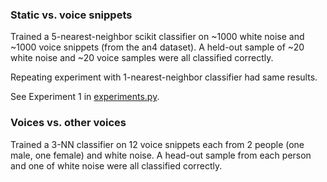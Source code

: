 ### Static vs. voice snippets
Trained a 5-nearest-neighbor scikit classifier on ~1000 white noise and ~1000 voice snippets (from the an4 dataset). A held-out sample of ~20 white noise and ~20 voice samples were all classified correctly.

Repeating experiment with 1-nearest-neighbor classifier had same results.

See Experiment 1 in [experiments.py](src/experiments.py).

### Voices vs. other voices
Trained a 3-NN classifier on 12 voice snippets each from 2 people (one male, one female) and white noise. A head-out sample from each person and one of white noise were all classified correctly.
